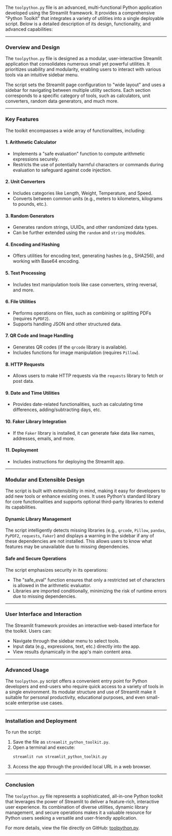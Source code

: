 The `toolpython.py` file is an advanced, multi-functional Python application developed using the Streamlit framework. It provides a comprehensive "Python Toolkit" that integrates a variety of utilities into a single deployable script. Below is a detailed description of its design, functionality, and advanced capabilities:

---

### **Overview and Design**
The `toolpython.py` file is designed as a modular, user-interactive Streamlit application that consolidates numerous small yet powerful utilities. It prioritizes usability and modularity, enabling users to interact with various tools via an intuitive sidebar menu.

The script sets the Streamlit page configuration to "wide layout" and uses a sidebar for navigating between multiple utility sections. Each section corresponds to a specific category of tools, such as calculators, unit converters, random data generators, and much more.

---

### **Key Features**
The toolkit encompasses a wide array of functionalities, including:

#### **1. Arithmetic Calculator**
- Implements a "safe evaluation" function to compute arithmetic expressions securely.
- Restricts the use of potentially harmful characters or commands during evaluation to safeguard against code injection.

#### **2. Unit Converters**
- Includes categories like Length, Weight, Temperature, and Speed.
- Converts between common units (e.g., meters to kilometers, kilograms to pounds, etc.).

#### **3. Random Generators**
- Generates random strings, UUIDs, and other randomized data types.
- Can be further extended using the `random` and `string` modules.

#### **4. Encoding and Hashing**
- Offers utilities for encoding text, generating hashes (e.g., SHA256), and working with Base64 encoding.

#### **5. Text Processing**
- Includes text manipulation tools like case converters, string reversal, and more.

#### **6. File Utilities**
- Performs operations on files, such as combining or splitting PDFs (requires `PyPDF2`).
- Supports handling JSON and other structured data.

#### **7. QR Code and Image Handling**
- Generates QR codes (if the `qrcode` library is available).
- Includes functions for image manipulation (requires `Pillow`).

#### **8. HTTP Requests**
- Allows users to make HTTP requests via the `requests` library to fetch or post data.

#### **9. Date and Time Utilities**
- Provides date-related functionalities, such as calculating time differences, adding/subtracting days, etc.

#### **10. Faker Library Integration**
- If the `Faker` library is installed, it can generate fake data like names, addresses, emails, and more.

#### **11. Deployment**
- Includes instructions for deploying the Streamlit app.

---

### **Modular and Extensible Design**
The script is built with extensibility in mind, making it easy for developers to add new tools or enhance existing ones. It uses Python's standard library for core functionalities and supports optional third-party libraries to extend its capabilities.

#### **Dynamic Library Management**
The script intelligently detects missing libraries (e.g., `qrcode`, `Pillow`, `pandas`, `PyPDF2`, `requests`, `Faker`) and displays a warning in the sidebar if any of these dependencies are not installed. This allows users to know what features may be unavailable due to missing dependencies.

#### **Safe and Secure Operations**
The script emphasizes security in its operations:
- The "safe_eval" function ensures that only a restricted set of characters is allowed in the arithmetic evaluator.
- Libraries are imported conditionally, minimizing the risk of runtime errors due to missing dependencies.

---

### **User Interface and Interaction**
The Streamlit framework provides an interactive web-based interface for the toolkit. Users can:
- Navigate through the sidebar menu to select tools.
- Input data (e.g., expressions, text, etc.) directly into the app.
- View results dynamically in the app's main content area.

---

### **Advanced Usage**
The `toolpython.py` script offers a convenient entry point for Python developers and end-users who require quick access to a variety of tools in a single environment. Its modular structure and use of Streamlit make it suitable for personal productivity, educational purposes, and even small-scale enterprise use cases.

---

### **Installation and Deployment**
To run the script:
1. Save the file as `streamlit_python_toolkit.py`.
2. Open a terminal and execute:
   ```bash
   streamlit run streamlit_python_toolkit.py
   ```
3. Access the app through the provided local URL in a web browser.

---

### **Conclusion**
The `toolpython.py` file represents a sophisticated, all-in-one Python toolkit that leverages the power of Streamlit to deliver a feature-rich, interactive user experience. Its combination of diverse utilities, dynamic library management, and secure operations makes it a valuable resource for Python users seeking a versatile and user-friendly application. 

For more details, view the file directly on GitHub: [toolpython.py](https://github.com/wangjianhao222/tool/blob/374f0a8430c212b4f221f04be70af399181c5440/toolpython.py).
